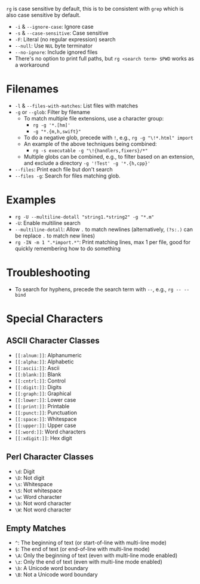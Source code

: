 `rg` is case sensitive by default, this is to be consistent with `grep` which is also case sensitive by default.

- `-i` & `--ignore-case`: Ignore case
- `-s` & `--case-sensitive`: Case sensitive
- `-F`: Literal (no regular expression) search
- `--null`: Use `NUL` byte terminator
- `--no-ignore`: Include ignored files
- There's no option to print full paths, but `rg <search term> $PWD` works as a workaround

# Filenames

- `-l` & `--files-with-matches`: List files with matches
- `-g` or `--glob`: Filter by filename
    - To match multiple file extensions, use a character group:
        - `rg -g '*.[hm]'`
        - `-g "*.{m,h,swift}"`
    - To do a negative glob, precede with `!`, e.g., `rg -g "\!*.html" import`
    - An example of the above techniques being combined:
        - `rg -s executable -g "\!{handlers,fixers}/*"`
    - Multiple globs can be combined, e.g., to filter based on an extension, and exclude a directory `-g '!Test' -g '*.{h,cpp}'`
- `--files`: Print each file but don't search
- `--files -g`: Search for files matching glob.

# Examples

- `rg -U --multiline-dotall "string1.*string2" -g "*.m"`
- `-U`: Enable multiline search
- `--multiline-dotall`: Allow `.` to match newlines (alternatively, `(?s:.)` can be replace `.` to match new lines)
- `rg -IN -m 1 ".*import.*"`: Print matching lines, max 1 per file, good for quickly remembering how to do something

# Troubleshooting

- To search for hyphens, precede the search term with `--`, e.g., `rg -- --bind`

# Special Characters

## ASCII Character Classes

- `[[:alnum:]]`: Alphanumeric
- `[[:alpha:]]`: Alphabetic
- `[[:ascii:]]`: Ascii
- `[[:blank:]]`: Blank
- `[[:cntrl:]]`: Control
- `[[:digit:]]`: Digits
- `[[:graph:]]`: Graphical
- `[[:lower:]]`: Lower case
- `[[:print:]]`: Printable
- `[[:punct:]]`: Punctuation
- `[[:space:]]`: Whitespace
- `[[:upper:]]`: Upper case
- `[[:word:]]`: Word characters
- `[[:xdigit:]]`: Hex digit

## Perl Character Classes

- `\d`: Digit
- `\D`: Not digit
- `\s`: Whitespace
- `\S`: Not whitespace
- `\w`: Word character
- `\b`: Not word character
- `\W`: Not word character

## Empty Matches

- `^`: The beginning of text (or start-of-line with multi-line mode)
- `$`: The end of text (or end-of-line with multi-line mode)
- `\A`: Only the beginning of text (even with multi-line mode enabled)
- `\z`: Only the end of text (even with multi-line mode enabled)
- `\b`: A Unicode word boundary
- `\B`: Not a Unicode word boundary
